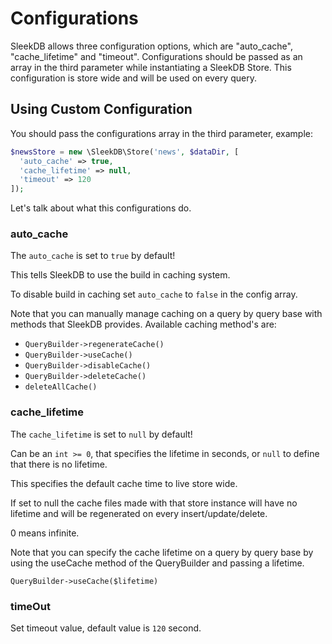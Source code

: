 <!--METADATA
{
    "title": "Configurations",
    "url": "configurations",
    "icon": "construct"
}
!METADATA-->

# Configurations

SleekDB allows three configuration options, which are "auto_cache", "cache_lifetime" and "timeout". Configurations should be passed as an array in the third parameter while instantiating a SleekDB Store. This configuration is store wide and will be used on every query.

## Using Custom Configuration

You should pass the configurations array in the third parameter, example:

```php
$newsStore = new \SleekDB\Store('news', $dataDir, [
  'auto_cache' => true,
  'cache_lifetime' => null,
  'timeout' => 120
]);
```

Let's talk about what this configurations do.

### auto_cache

The `auto_cache` is set to `true` by default!

This tells SleekDB to use the build in caching system.

To disable build in caching set `auto_cache` to `false` in the config array.

Note that you can manually manage caching on a query by query base with methods that SleekDB provides.
Available caching method's are:

- `QueryBuilder->regenerateCache()`
- `QueryBuilder->useCache()`
- `QueryBuilder->disableCache()`
- `QueryBuilder->deleteCache()`
- `deleteAllCache()`

### cache_lifetime

The `cache_lifetime` is set to `null` by default!

Can be an `int >= 0`, that specifies the lifetime in seconds, or `null` to define that there is no lifetime.

This specifies the default cache time to live store wide.

If set to null the cache files made with that store instance will have no lifetime and will be regenerated on every insert/update/delete.

0 means infinite.

Note that you can specify the cache lifetime on a query by query base by using the useCache method of the QueryBuilder and passing a lifetime.

`QueryBuilder->useCache($lifetime)`

### timeOut

Set timeout value, default value is `120` second.
